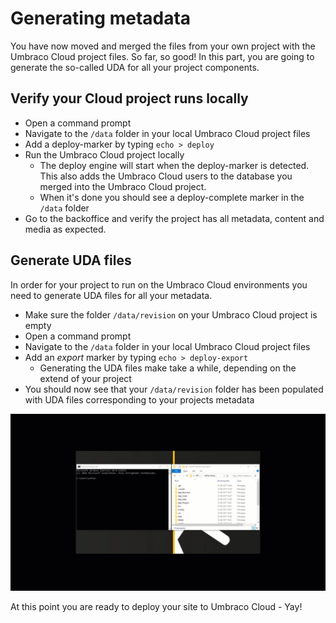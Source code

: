 # Generating metadata

You have now moved and merged the files from your own project with the Umbraco Cloud project files. So far, so good! In this part, you are going to generate the so-called UDA for all your project components.

## Verify your Cloud project runs locally
* Open a command prompt
* Navigate to the `/data` folder in your local Umbraco Cloud project files
* Add a deploy-marker by typing `echo > deploy`
* Run the Umbraco Cloud project locally
    * The deploy engine will start when the deploy-marker is detected. This also adds the Umbraco Cloud users to the database you merged into the Umbraco Cloud project.
    * When it's done you should see a deploy-complete marker in the `/data` folder
* Go to the backoffice and verify the project has all metadata, content and media as expected.

## Generate UDA files
In order for your project to run on the Umbraco Cloud environments you need to generate UDA files for all your metadata.
* Make sure the folder `/data/revision` on your Umbraco Cloud project is empty
* Open a command prompt
* Navigate to the `/data` folder in your local Umbraco Cloud project files
* Add an *export* marker by typing `echo > deploy-export`
    * Generating the UDA files make take a while, depending on the extend of your project
* You should now see that your `/data/revision` folder has been populated with UDA files corresponding to your projects metadata

![Run echo > deploy-export](images/deployexport.gif)

At this point you are ready to deploy your site to Umbraco Cloud - Yay!